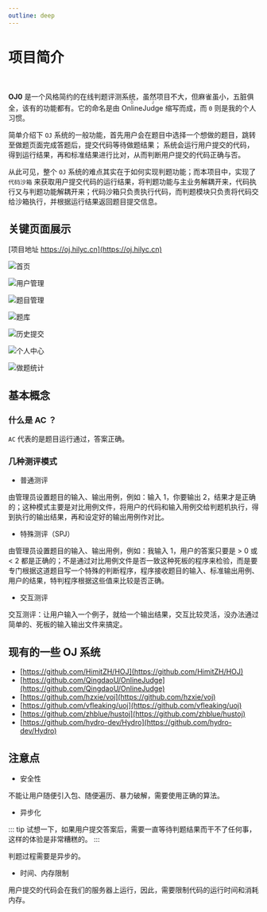 ```yaml
---
outline: deep
---
```


# 项目简介

<br>

<span text-xl><b><span text-brand>OJ</span><span text-brand-red>0</span></b></span> 
是一个风格简约的在线判题评测系统，虽然项目不大，但麻雀虽小，五脏俱全，该有的功能都有。它的命名是由 <ruby text-brand-yellow>Online<rt>O</rt></ruby><ruby text-brand-red>Judge<rt>J</rt></ruby>
缩写而成，而 `0` 则是我的个人习惯。  

简单介绍下 `OJ` 系统的一般功能，首先用户会在题目中选择一个想做的题目，跳转至做题页面完成答题后，提交代码等待做题结果；
系统会运行用户提交的代码，得到运行结果，再和标准结果进行比对，从而判断用户提交的代码正确与否。

从此可见，整个 `OJ` 系统的难点其实在于如何实现判题功能；而本项目中，实现了 `代码沙箱` 来获取用户提交代码的运行结果，将判题功能与主业务解耦开来，代码执行又与判题功能解耦开来；代码沙箱只负责执行代码，而判题模块只负责将代码交给沙箱执行，并根据运行结果返回题目提交信息。

## 关键页面展示

[项目地址 https://oj.hilyc.cn](https://oj.hilyc.cn)

![首页](/public/pages/page1.png)

![用户管理](/public/pages/page2.png)

![题目管理](/public/pages/page3.png)

![题库](/public/pages/page4.png)

![历史提交](/public/pages/page5.png)

![个人中心](/public/pages/page6.png)

![做题统计](/public/pages/page7.png)

## 基本概念

### 什么是 AC ？

`AC` 代表的是题目运行通过，答案正确。

### 几种测评模式

- 普通测评

由管理员设置题目的输入、输出用例，例如：输入 1，你要输出 2，结果才是正确的；这种模式主要是对比用例文件，将用户的代码和输入用例交给判题机执行，得到执行的输出结果，再和设定好的输出用例作对比。

- 特殊测评（SPJ）

由管理员设置题目的输入、输出用例，例如：我输入 1，用户的答案只要是 > 0 或 < 2 都是正确的；不是通过对比用例文件是否一致这种死板的程序来检验，而是要专门根据这道题目写一个特殊的判断程序，程序接收题目的输入、标准输出用例、用户的结果，特判程序根据这些值来比较是否正确。

- 交互测评

交互测评：让用户输入一个例子，就给一个输出结果，交互比较灵活，没办法通过简单的、死板的输入输出文件来搞定。

## 现有的一些 OJ 系统

- [https://github.com/HimitZH/HOJ](https://github.com/HimitZH/HOJ)
- [https://github.com/QingdaoU/OnlineJudge](https://github.com/QingdaoU/OnlineJudge)
- [https://github.com/hzxie/voj](https://github.com/hzxie/voj)
- [https://github.com/vfleaking/uoj](https://github.com/vfleaking/uoj)
- [https://github.com/zhblue/hustoj](https://github.com/zhblue/hustoj)
- [https://github.com/hydro-dev/Hydro](https://github.com/hydro-dev/Hydro)

## 注意点

- 安全性

不能让用户随便引入包、随便遍历、暴力破解，需要使用正确的算法。

- 异步化

::: tip
试想一下，如果用户提交答案后，需要一直等待判题结果而干不了任何事，这样的体验是非常糟糕的。
:::

判题过程需要是异步的。

- 时间、内存限制

用户提交的代码会在我们的服务器上运行，因此，需要限制代码的运行时间和消耗内存。


